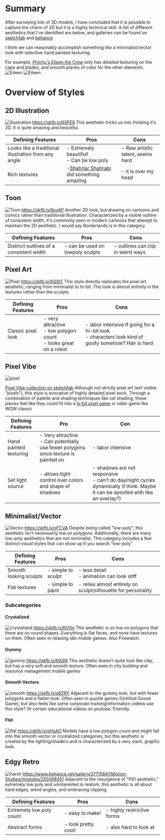 # Summary

After surveying lots of 3D models, I have concluded that it is possible to capture the charm of 2D but it is a highly technical skill. A list of different aesthetics that I've identified are below, and galleries can be found on [sketchfab](https://sketchfab.com/snarkishark/collections) and [behance](https://www.behance.net/elisabewilliam5/moodboards)

I think we can reasonably accomplish something like a minimalist/vector look with selective hand painted texturing.

For example, [Priichu's Eileen the Crow](https://skfb.ly/VTUt) only has detailed texturing on the cape and blades, and smooth planes of color for the other elements.
![Eileen](eileen1.png "Eileen")
![Eileen](eileen2.png "Eileen")

# Overview of Styles

## 2D Illustration

![illustration](illustration.png "Illustration")
https://skfb.ly/6SFE8
This aesthetic tricks us into thinking it's 2D. It is quite amazing and beautiful.

| Defining Features                                    | Pros                                                              | Cons                              |
| ------------------------------------------------------ | ------------------------------------------------------------------- | ----------------------------------- |
| Looks like a traditional illustration from any angle | - Extremely beautiful!<br>- Can be low poly                       | - Raw artistic talent, seems hard |
| Rich textures                                        | -[Shahriar Shahrabi](https://skfb.ly/oHKM6) did something amazing | - it is over my head              |

## Toon

![Toon](toon.png "Toon")
https://skfb.ly/6yyAP
Another 2D look, but drawing on cartoons and comics rather than traditional illustration. Characterized by a visible outline of consistent width, it's commonly seen in modern cartoons that attempt to maintain the 2D aesthetic. I would say Borderlands is in this category.


| Defining Features                       | Pros                             | Cons                              |
| ----------------------------------------- | ---------------------------------- | ----------------------------------- |
| Distinct outlines of a consistent width | - can be used on lowpoly sculpts | - outlines can clip in weird ways |

## Pixel Art

![Pixel](pixel_art_scene.png "Pixel Town")
https://skfb.ly/6QStT
This style directly replicates the pixel art aesthetic, ranging from minimalist to hi-bit. The look is almost entirely in the textures rather than the sculpts.


| Defining Features  | Pros                                                                 | Cons                                                                                                  |
| -------------------- | ---------------------------------------------------------------------- | ------------------------------------------------------------------------------------------------------- |
| Classic pixel look | - very attractive<br>- low polygon count<br>- looks great on a robot | - labor intensive if going for a hi-bit look<br>- characters look kind of goofy somehow? Hair is hard |

## Pixel Vibe

![pixel](pixel_vibe_store.png "Pixel Vibe")

[Pixel Vibe collection on sketchfab](https://sketchfab.com/snarkishark/collections/pixel-vibe-5e38620a67974167947a0f1db1a4f57a)
Although not strictly pixel art (wrt visible "pixels"), this style is evocative of highly detailed pixel work. Through a combination of palette and shading techniques like cel shading, these pieces feel like they could fit into a [hi-bit pixel game](http://dpadstudio.com/Blog/postHibit.html#shareSection) or older game like WOW classic


| Defining Features      | Pro                                                                                   | Con                                                                                                                              |
| ------------------------ | --------------------------------------------------------------------------------------- | ---------------------------------------------------------------------------------------------------------------------------------- |
| Hand painted texturing | - Very attractive<br>- Can potentially use fewer polygons since texture is painted on | - labor intensive<br>                                                                                                            |
| Set light source       | - allows tight control over colors and shape of shadows                               | - shadows are not responsive<br>- can't do day/night cycles dynamically (I think. Maybe it can be spoofed with like an overlay?) |

## Minimalist/Vector

![Vector](vector_animals.png "Vector")
https://skfb.ly/oFCVA
Despite being called "low-poly", this aesthetic isn't necessarily low on polygons. Additionally, there are many low-poly aesthetics that are not minimalist. This category includes a few distinct visual styles that can show up if you search "low-poly"


| Defining Features      | Pros               | Cons                                                          |
| ------------------------ | -------------------- | --------------------------------------------------------------- |
| Smooth looking sculpts | - simple to sculpt | -  less detail<br>- animation can look stiff                  |
| Flat textures          | - simple to paint  | - relies almost entirely on sculpt/silhouette for personality |

### Subcategories

#### Crystalized

![crystalized](crystalized.png "crystalized")
https://skfb.ly/KVOq
This aesthetic is so low on polygons that there are no round shapes. Everything is flat faces, and none have textures on them. Often seen in relaxing idle mobile games. Also Firewatch.

#### Gummy

![gummy](gummy.png "gummy")
https://skfb.ly/6tGtN
This aesthetic doesn't quite look like clay, but has a very soft and smooth texture. Often seen in city building and resource management mobile games

#### Smooth Vectors

![smooth](smooth.png "smooth")
https://skfb.ly/o6ZRY
Adjacent to the gummy look, but with fewer polygons and a flatter look. Often seen in puzzle games (Untitled Goose Game), but also feels like some corporate training/information videos use this style? Or certain educational videos on youtube. Friendly.

#### Flat

![flat](flat.png "flat")
https://skfb.ly/oHsAO
Models have a low polygon count and might fall into the smooth vector or crystalized categories, but this aesthetic is created by the lighting/shaders and is characterized by a very stark, graphic look.

## Edgy Retro

![harsh](harsh.png "harsh")
https://www.behance.net/gallery/37715841/Motion-Studies/modules/250498451
Adjacent to the resurgence of "PS1 aesthetic," extremely low poly and uninterested in realism, this aesthetic is all about hard edges, weird angles, and embracing clipping.


| Defining Features        | Pros                | Cons                       |
| -------------------------- | --------------------- | ---------------------------- |
| Extremely low poly count | - easy to make!     | - highly restrictive forms |
| Abstract forms           | - look pretty cool! | - also hard to look at     |